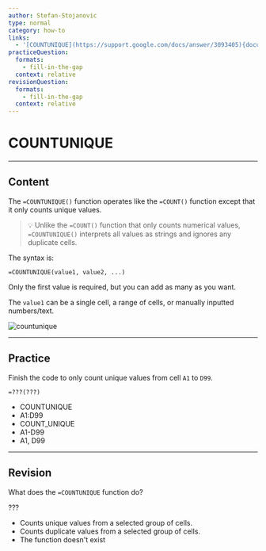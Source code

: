 ```yaml
---
author: Stefan-Stojanovic
type: normal
category: how-to
links:
  - '[COUNTUNIQUE](https://support.google.com/docs/answer/3093405){documentation}'
practiceQuestion:
  formats:
    - fill-in-the-gap
  context: relative
revisionQuestion:
  formats:
    - fill-in-the-gap
  context: relative
---
```


# COUNTUNIQUE


---

## Content

The `=COUNTUNIQUE()` function operates like the `=COUNT()` function except that it only counts unique values.

> 💡 Unlike the `=COUNT()` function that only counts numerical values, `=COUNTUNIQUE()` interprets all values as strings and ignores any duplicate cells.

The syntax is:

```plain-text
=COUNTUNIQUE(value1, value2, ...)
```

Only the first value is required, but you can add as many as you want.

The `value1` can be a single cell, a range of cells, or manually inputted numbers/text.

![countunique](https://img.enkipro.com/fe9c8c464c96299dcd485ef05690c612.png)


---

## Practice

Finish the code to only count unique values from cell `A1` to `D99`.

```plain-text
=???(???)
```

- COUNTUNIQUE
- A1:D99
- COUNT_UNIQUE
- A1-D99
- A1, D99


---

## Revision

What does the `=COUNTUNIQUE` function do?

???

- Counts unique values from a selected group of cells.
- Counts duplicate values from a selected group of cells.
- The function doesn't exist
